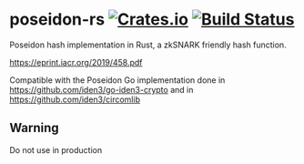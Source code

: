 # poseidon-rs [![Crates.io](https://img.shields.io/crates/v/poseidon-rs.svg)](https://crates.io/crates/poseidon-rs) [![Build Status](https://travis-ci.org/arnaucube/poseidon-rs.svg?branch=master)](https://travis-ci.org/arnaucube/poseidon-rs)
Poseidon hash implementation in Rust, a zkSNARK friendly hash function.

https://eprint.iacr.org/2019/458.pdf

Compatible with the Poseidon Go implementation done in https://github.com/iden3/go-iden3-crypto and in https://github.com/iden3/circomlib

## Warning
Do not use in production
